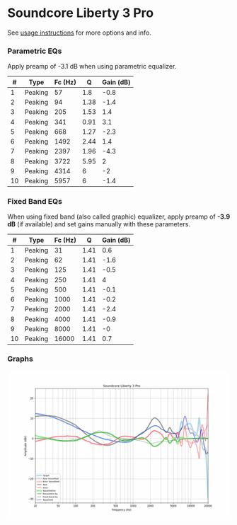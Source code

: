 # Soundcore Liberty 3 Pro
See [usage instructions](https://github.com/jaakkopasanen/AutoEq#usage) for more options and info.

### Parametric EQs
Apply preamp of -3.1 dB when using parametric equalizer.

|   # | Type    |   Fc (Hz) |    Q |   Gain (dB) |
|-----|---------|-----------|------|-------------|
|   1 | Peaking |        57 | 1.8  |        -0.8 |
|   2 | Peaking |        94 | 1.38 |        -1.4 |
|   3 | Peaking |       205 | 1.53 |         1.4 |
|   4 | Peaking |       341 | 0.91 |         3.1 |
|   5 | Peaking |       668 | 1.27 |        -2.3 |
|   6 | Peaking |      1492 | 2.44 |         1.4 |
|   7 | Peaking |      2397 | 1.96 |        -4.3 |
|   8 | Peaking |      3722 | 5.95 |         2   |
|   9 | Peaking |      4314 | 6    |        -2   |
|  10 | Peaking |      5957 | 6    |        -1.4 |

### Fixed Band EQs
When using fixed band (also called graphic) equalizer, apply preamp of **-3.9 dB** (if available) and set gains manually with these parameters.

|   # | Type    |   Fc (Hz) |    Q |   Gain (dB) |
|-----|---------|-----------|------|-------------|
|   1 | Peaking |        31 | 1.41 |         0.6 |
|   2 | Peaking |        62 | 1.41 |        -1.6 |
|   3 | Peaking |       125 | 1.41 |        -0.5 |
|   4 | Peaking |       250 | 1.41 |         4   |
|   5 | Peaking |       500 | 1.41 |        -0.1 |
|   6 | Peaking |      1000 | 1.41 |        -0.2 |
|   7 | Peaking |      2000 | 1.41 |        -2.4 |
|   8 | Peaking |      4000 | 1.41 |        -0.9 |
|   9 | Peaking |      8000 | 1.41 |        -0   |
|  10 | Peaking |     16000 | 1.41 |         0.7 |

### Graphs
![](./Soundcore%20Liberty%203%20Pro.png)
